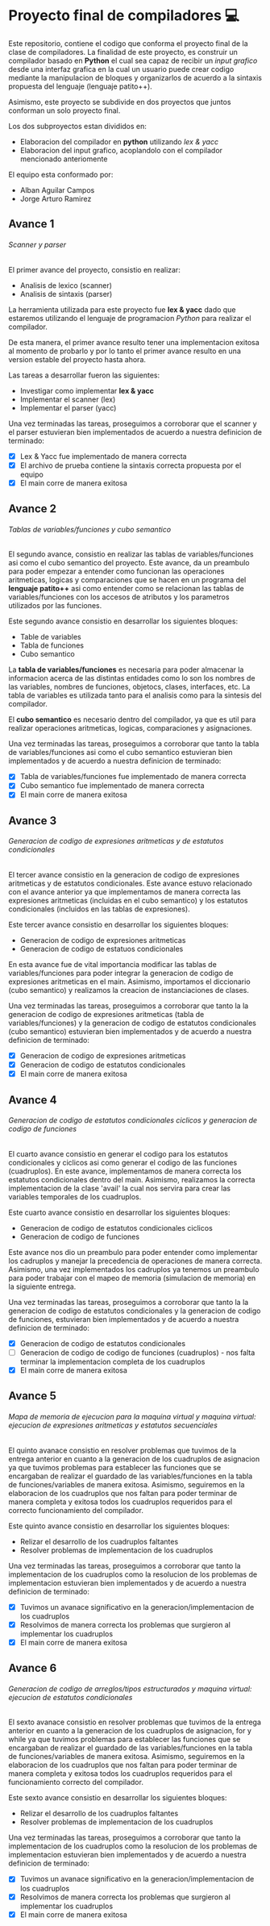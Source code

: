 # Proyecto final de compiladores :computer:
Este repositorio, contiene el codigo que conforma el proyecto final de la
clase de compiladores. La finalidad de este proyecto, es construir un compilador
basado en **Python** el cual sea capaz de recibir un *input grafico* desde una
interfaz grafica en la cual un usuario puede crear codigo mediante la manipulacion
de bloques y organizarlos de acuerdo a la sintaxis propuesta del lenguaje (lenguaje
patito++).

Asimismo, este proyecto se subdivide en dos proyectos que juntos conforman un solo
proyecto final.

Los dos subproyectos estan divididos en:
- Elaboracion del compilador en **python** utilizando *lex & yacc*
- Elaboracion del input grafico, acoplandolo con el compilador mencionado
anteriomente

El equipo esta conformado por:
- Alban Aguilar Campos
- Jorge Arturo Ramirez

## Avance 1

###### Scanner y parser

El primer avance del proyecto, consistio en realizar:
- Analisis de lexico (scanner)
- Analisis de sintaxis (parser)

La herramienta utilizada para este proyecto fue **lex & yacc** dado que estaremos
utilizando el lenguaje de programacion *Python* para realizar el compilador.

De esta manera, el primer avance resulto tener una implementacion exitosa al momento
de probarlo y por lo tanto el primer avance resulto en una version estable del proyecto
hasta ahora.

Las tareas a desarrollar fueron las siguientes:
- Investigar como implementar **lex & yacc**
- Implementar el scanner (lex)
- Implementar el parser (yacc)

Una vez terminadas las tareas, proseguimos a corroborar que el scanner y el parser
estuvieran bien implementados de acuerdo a nuestra definicion de terminado:
- [x] Lex & Yacc fue implementado de manera correcta
- [x] El archivo de prueba contiene la sintaxis correcta propuesta por el equipo
- [x] El main corre de manera exitosa

## Avance 2

###### Tablas de variables/funciones y cubo semantico

El segundo avance, consistio en realizar las tablas de variables/funciones asi como
el cubo semantico del proyecto. Este avance, da un preambulo para poder empezar a
entender como funcionan las operaciones aritmeticas, logicas y comparaciones que se
hacen en un programa del **lenguaje patito++** asi como entender como se relacionan
las tablas de variables/funciones con los accesos de atributos y los parametros utilizados
por las funciones.

Este segundo avance consistio en desarrollar los siguientes bloques:
- Table de variables
- Tabla de funciones
- Cubo semantico

La **tabla de variables/funciones** es necesaria para poder almacenar la informacion acerca
de las distintas entidades como lo son los nombres de las variables, nombres de funciones,
objetocs, clases, interfaces, etc. La tabla de variables es utilizada tanto para el analisis
como para la sintesis del compilador.

El **cubo semantico** es necesario dentro del compilador, ya que es util para realizar operaciones
aritmeticas, logicas, comparaciones y asignaciones.

Una vez terminadas las tareas, proseguimos a corroborar que tanto la tabla de variables/funciones
asi como el cubo semantico estuvieran bien implementados y de acuerdo a nuestra definicion de terminado:
- [x] Tabla de variables/funciones fue implementado de manera correcta
- [x] Cubo semantico fue implementado de manera correcta
- [x] El main corre de manera exitosa

## Avance 3

###### Generacion de codigo de expresiones aritmeticas y de estatutos condicionales

El tercer avance consistio en la generacion de codigo de expresiones aritmeticas y de estatutos condicionales.
Este avance estuvo relacionado con el avance anterior ya que implementamos de manera correcta las expresiones aritmeticas
(incluidas en el cubo semantico) y los estatutos condicionales (incluidos en las tablas de expresiones).

Este tercer avance consistio en desarrollar los siguientes bloques:
- Generacion de codigo de expresiones aritmeticas
- Generacion de codigo de estatuos condicionales

En esta avance fue de vital importancia modificar las tablas de variables/funciones para poder integrar la generacion
de codigo de expresiones aritmeticas en el main. Asimismo, importamos el diccionario (cubo semantico) y realizamos
la creacion de instanciaciones de clases.

Una vez terminadas las tareas, proseguimos a corroborar que tanto la la generacion de codigo  de expresiones aritmeticas
(tabla de variables/funciones) y la generacion de codigo de estatutos condicionales (cubo semantico) estuvieran bien
implementados y de acuerdo a nuestra definicion de terminado:
- [x] Generacion de codigo de expresiones aritmeticas
- [x] Generacion de codigo de estatutos condicionales
- [x] El main corre de manera exitosa

## Avance 4

###### Generacion de codigo de estatutos condicionales ciclicos y generacion de codigo de funciones

El cuarto avance consistio en generar el codigo para los estatutos condicionales y ciclicos asi como generar el codigo
de las funciones (cuadruplos). En este avance, implementamos de manera correcta los estatutos condicionales dentro del
main. Asimismo, realizamos la correcta implementacion de la clase 'avail' la cual nos servira para crear las variables
temporales de los cuadruplos.

Este cuarto avance consistio en desarrollar los siguientes bloques:
- Generacion de codigo de estatutos condicionales ciclicos
- Generacion de codigo de funciones

Este avance nos dio un preambulo para poder entender como implementar los cadruplos y manejar la precedencia de operaciones
de manera correcta. Asimismo, una vez implementados los cadruplos ya tenemos un preambulo para poder trabajar con el mapeo
de memoria (simulacion de memoria) en la siguiente entrega.

Una vez terminadas las tareas, proseguimos a corroborar que tanto la la generacion de codigo  de estatutos condicionales
y la generacion de codigo de funciones, estuvieran bien implementados y de acuerdo a nuestra definicion de terminado:
- [x] Generacion de codigo de estatutos condicionales
- [ ] Generacion de codigo de codigo de funciones (cuadruplos) - nos falta terminar la implementacion completa de los cuadruplos
- [x] El main corre de manera exitosa

## Avance 5

###### Mapa de memoria de ejecucion para la maquina virtual y maquina virtual: ejecucion de expresiones aritmeticas y estatutos secuenciales

El quinto avanace consistio en resolver problemas que tuvimos de la entrega anterior en cuanto a la generacion de los cuadruplos
de asignacion ya que tuvimos problemas para establecer las funciones que se encargaban de realizar el guardado de las variables/funciones en la tabla de funciones/variables de manera exitosa. Asimismo, seguiremos en la elaboracion de los cuadruplos que nos faltan para poder terminar de manera completa y exitosa todos los cuadruplos requeridos para el correcto funcionamiento del compilador.

Este quinto avance consistio en desarrollar los siguientes bloques:
- Relizar el desarrollo de los cuadruplos faltantes
- Resolver problemas de implementacion de los cuadruplos

Una vez terminadas las tareas, proseguimos a corroborar que tanto la implementacion de los cuadruplos como la resolucion de los problemas de implementacion estuvieran bien implementados y de acuerdo a nuestra definicion de terminado:

- [x] Tuvimos un avanace significativo en la generacion/implementacion de los cuadruplos
- [x] Resolvimos de manera correcta los problemas que surgieron al implementar los cuadruplos
- [x] El main corre de manera exitosa

## Avance 6

###### Generacion de codigo de arreglos/tipos estructurados y maquina virtual: ejecucion de estatutos condicionales

El sexto avanace consistio en resolver problemas que tuvimos de la entrega anterior en cuanto a la generacion de los cuadruplos
de asignacion, for y while ya que tuvimos problemas para establecer las funciones que se encargaban de realizar el guardado de las variables/funciones en la tabla de funciones/variables de manera exitosa. Asimismo, seguiremos en la elaboracion de los cuadruplos que nos faltan para poder terminar de manera completa y exitosa todos los cuadruplos requeridos para el funcionamiento correcto del compilador.

Este sexto avance consistio en desarrollar los siguientes bloques:
- Relizar el desarrollo de los cuadruplos faltantes
- Resolver problemas de implementacion de los cuadruplos

Una vez terminadas las tareas, proseguimos a corroborar que tanto la implementacion de los cuadruplos como la resolucion de los problemas de implementacion estuvieran bien implementados y de acuerdo a nuestra definicion de terminado:

- [x] Tuvimos un avanace significativo en la generacion/implementacion de los cuadruplos
- [x] Resolvimos de manera correcta los problemas que surgieron al implementar los cuadruplos
- [x] El main corre de manera exitosa
